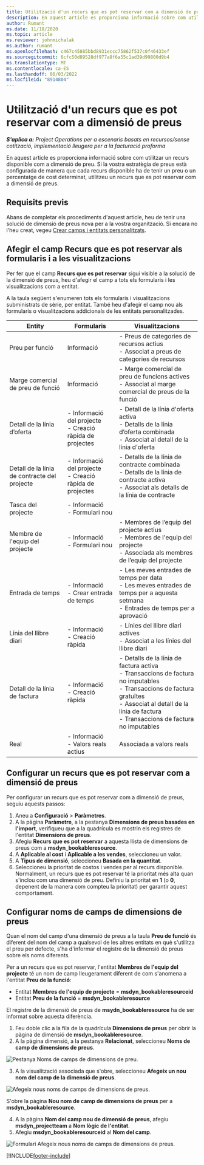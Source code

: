```yaml
---
title: Utilització d'un recurs que es pot reservar com a dimensió de preus
description: En aquest article es proporciona informació sobre com utilitzar un recurs disponible com a dimensió de preu.
author: Rumant
ms.date: 11/18/2020
ms.topic: article
ms.reviewer: johnmichalak
ms.author: rumant
ms.openlocfilehash: c467c45885bbd8931eccc75862f537c0f46433ef
ms.sourcegitcommit: 6cfc50d89528df977a8f6a55c1ad39d99800d9b4
ms.translationtype: MT
ms.contentlocale: ca-ES
ms.lasthandoff: 06/03/2022
ms.locfileid: "8914804"
---
```

# <a name="use-a-bookable-resource-as-a-pricing-dimension"></a>Utilització d'un recurs que es pot reservar com a dimensió de preus

 _**S'aplica a:** Project Operations per a escenaris basats en recursos/sense cotització, implementació lleugera per a la facturació proforma_ 

En aquest article es proporciona informació sobre com utilitzar un recurs disponible com a dimensió de preu. Si la vostra estratègia de preus està configurada de manera que cada recurs disponible ha de tenir un preu o un percentatge de cost determinat, utilitzeu un recurs que es pot reservar com a dimensió de preus.

## <a name="prerequisites"></a>Requisits previs
Abans de completar els procediments d'aquest article, heu de tenir una solució de dimensió de preus nova per a la vostra organització. Si encara no l'heu creat, vegeu [Crear camps i entitats personalitzats](../pricing-costing/create-custom-fields-entities-pricing-dimensions.md).

## <a name="add-the-bookable-resource-field-to-forms-and-views"></a>Afegir el camp Recurs que es pot reservar als formularis i a les visualitzacions
Per fer que el camp **Recurs que es pot reservar** sigui visible a la solució de la dimensió de preus, heu d'afegir el camp a tots els formularis i les visualitzacions com a entitat.

A la taula següent s'enumeren tots els formularis i visualitzacions subministrats de sèrie, per entitat. També heu d'afegir el camp nou als formularis o visualitzacions addicionals de les entitats personalitzades.

|   Entity        | Formularis   |Visualitzacions        |
| ------------------------------|---------------------------------|----------------------------------|
|  Preu per funció| Informació | - Preus de categories de recursos actius<br> - Associat a preus de categories de recursos |
|  Marge comercial de preu de funció| Informació| - Marge comercial de preu de funcions actives<br>- Associat al marge comercial de preus de la funció |
|  Detall de la línia d’oferta| - Informació del projecte<br>- Creació ràpida de projectes| - Detall de la línia d'oferta activa<br>- Detalls de la línia d’oferta combinada<br>- Associat al detall de la línia d'oferta |
|  Detall de la línia de contracte del projecte| - Informació del projecte<br>- Creació ràpida de projectes| - Detalls de la línia de contracte combinada<br>- Detalls de la línia de contracte activa<br>- Associat als detalls de la línia de contracte |
|  Tasca del projecte| - Informació<br>- Formulari nou| &nbsp; |
|  Membre de l'equip del projecte| - Informació<br>- Formulari nou| - Membres de l’equip del projecte actius<br>- Membres de l'equip del projecte<br>- Associada als membres de l’equip del projecte |
|  Entrada de temps| - Informació<br>- Crear entrada de temps| - Les meves entrades de temps per data<br>- Les meves entrades de temps per a aquesta setmana<br>- Entrades de temps per a aprovació|
|  Línia del llibre diari| - Informació<br>- Creació ràpida| - Línies del llibre diari actives<br>- Associat a les línies del llibre diari |
|  Detall de la línia de factura| - Informació<br>- Creació ràpida| - Detalls de la línia de factura activa<br>- Transaccions de factura no imputables<br>- Transaccions de factura gratuïtes<br>- Associat al detall de la línia de factura <br>- Transaccions de factura no imputables|
|  Real| - Informació<br>- Valors reals actius| Associada a valors reals |

## <a name="set-up-a-bookable-resource-as-a-pricing-dimension"></a>Configurar un recurs que es pot reservar com a dimensió de preus
Per configurar un recurs que es pot reservar com a dimensió de preus, seguiu aquests passos:

1. Aneu a **Configuració** > **Paràmetres**. 
2. A la pàgina **Paràmetre**, a la pestanya **Dimensions de preus basades en l'import**, verifiqueu que a la quadrícula es mostrin els registres de l'entitat **Dimensions de preus**. 
2. Afegiu **Recurs que es pot reservar** a aquesta llista de dimensions de preus com a **msdyn_bookableresource**. 
3. A **Aplicable al cost** i **Aplicable a les vendes**, seleccioneu un valor.
4. A **Tipus de dimensió**, seleccioneu **Basada en la quantitat**. 
5. Seleccioneu la prioritat de costos i vendes per al recurs disponible. Normalment, un recurs que es pot reservar té la prioritat més alta quan s'inclou com una dimensió de preu. Definiu la prioritat en **1** (o **0**, depenent de la manera com compteu la prioritat) per garantir aquest comportament.

## <a name="set-up-pricing-dimension-field-names"></a>Configurar noms de camps de dimensions de preus

Quan el nom del camp d'una dimensió de preus a la taula **Preu de funció** és diferent del nom del camp a qualsevol de les altres entitats en què s'utilitza el preu per defecte, s'ha d'informar el registre de la dimensió de preus sobre els noms diferents.  

Per a un recurs que es pot reservar, l'entitat **Membres de l'equip del projecte** té un nom de camp lleugerament diferent de com s'anomena a l'entitat **Preu de la funció**: 

 - Entitat **Membres de l'equip de projecte** = **msdyn_bookableresourceid**
 - Entitat **Preu de la funció** = **msdyn_bookableresource**

El registre de la dimensió de preus de **msydn_bookableresource** ha de ser informat sobre aquesta diferència.

1. Feu doble clic a la fila de la quadrícula **Dimensions de preus** per obrir la pàgina de dimensió de **msdyn_bookableresource**.
2. A la pàgina dimensió, a la pestanya **Relacionat**, seleccioneu **Noms de camp de dimensions de preus**.

  ![Pestanya Noms de camps de dimensions de preu.](media/PD-fieldname.png)

3. A la visualització associada que s'obre, seleccioneu **Afegeix un nou nom del camp de la dimensió de preus**.

  ![Afegeix nous noms de camps de dimensions de preus.](media/Add-NewPD-fieldname.png)

  S'obre la pàgina **Nou nom de camp de dimensions de preus** per a **msdyn_bookableresource**. 

4. A la pàgina **Nom del camp nou de dimensió de preus**, afegiu **msdyn_projectteam** a **Nom lògic de l'entitat**.
5. Afegiu **msdyn_bookableresourceid** al **Nom del camp**.

 ![Formulari Afegeix nous noms de camps de dimensions de preus.](media/PD-fieldname-Added.png)


[!INCLUDE[footer-include](../includes/footer-banner.md)]
